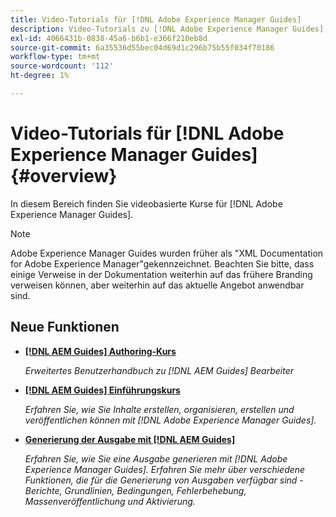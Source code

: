 ```yaml
---
title: Video-Tutorials für [!DNL Adobe Experience Manager Guides]
description: Video-Tutorials zu [!DNL Adobe Experience Manager Guides], AEM XML-Add-on, AEM XML-Plugin, AEM DoX und AEM Dox.
exl-id: 4066431b-0838-45a6-b6b1-e366f210eb8d
source-git-commit: 6a35536d55bec04d69d1c296b75b55f034f70186
workflow-type: tm+mt
source-wordcount: '112'
ht-degree: 1%

---
```


# Video-Tutorials für [!DNL Adobe Experience Manager Guides] {#overview}

In diesem Bereich finden Sie videobasierte Kurse für [!DNL Adobe Experience Manager Guides].

>[!NOTE]
> 
> Adobe Experience Manager Guides wurden früher als &quot;XML Documentation for Adobe Experience Manager&quot;gekennzeichnet. Beachten Sie bitte, dass einige Verweise in der Dokumentation weiterhin auf das frühere Branding verweisen können, aber weiterhin auf das aktuelle Angebot anwendbar sind.

## Neue Funktionen

* **[[!DNL AEM Guides] Authoring-Kurs](course-3/overview.md)**

  *Erweitertes Benutzerhandbuch zu [!DNL AEM Guides] Bearbeiter*

* **[[!DNL AEM Guides] Einführungskurs](course-1/overview.md)**

  *Erfahren Sie, wie Sie Inhalte erstellen, organisieren, erstellen und veröffentlichen können mit [!DNL Adobe Experience Manager Guides].*

* **[Generierung der Ausgabe mit [!DNL AEM Guides]](course-2/overview.md)**

  *Erfahren Sie, wie Sie eine Ausgabe generieren mit [!DNL Adobe Experience Manager Guides]. Erfahren Sie mehr über verschiedene Funktionen, die für die Generierung von Ausgaben verfügbar sind - Berichte, Grundlinien, Bedingungen, Fehlerbehebung, Massenveröffentlichung und Aktivierung.*
